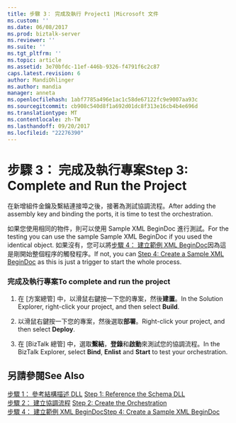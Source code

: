 ```yaml
---
title: 步驟 3： 完成及執行 Project1 |Microsoft 文件
ms.custom: ''
ms.date: 06/08/2017
ms.prod: biztalk-server
ms.reviewer: ''
ms.suite: ''
ms.tgt_pltfrm: ''
ms.topic: article
ms.assetid: 3e70bfdc-11ef-446b-9326-f4791f6c2c87
caps.latest.revision: 6
author: MandiOhlinger
ms.author: mandia
manager: anneta
ms.openlocfilehash: 1abf7785a496e1ac1c58de67122fc9e9007aa93c
ms.sourcegitcommit: cb908c540d8f1a692d01dc8f313e16cb4b4e696d
ms.translationtype: MT
ms.contentlocale: zh-TW
ms.lasthandoff: 09/20/2017
ms.locfileid: "22276390"
---
```

# <a name="step-3-complete-and-run-the-project"></a><span data-ttu-id="098f7-102">步驟 3： 完成及執行專案</span><span class="sxs-lookup"><span data-stu-id="098f7-102">Step 3: Complete and Run the Project</span></span>
<span data-ttu-id="098f7-103">在新增組件金鑰及繫結連接埠之後，接著為測試協調流程。</span><span class="sxs-lookup"><span data-stu-id="098f7-103">After adding the assembly key and binding the ports, it is time to test the orchestration.</span></span>  
  
 <span data-ttu-id="098f7-104">如果您使用相同的物件，則可以使用 Sample XML BeginDoc 進行測試。</span><span class="sxs-lookup"><span data-stu-id="098f7-104">For the testing you can use the sample Sample XML BeginDoc if you used the identical object.</span></span> <span data-ttu-id="098f7-105">如果沒有，您可以將[步驟 4： 建立範例 XML BeginDoc](../core/step-4-create-a-sample-xml-begindoc2.md)因為這是剛開始整個程序的觸發程序。</span><span class="sxs-lookup"><span data-stu-id="098f7-105">If not, you can [Step 4: Create a Sample XML BeginDoc](../core/step-4-create-a-sample-xml-begindoc2.md) as this is just a trigger to start the whole process.</span></span>  
  
### <a name="to-complete-and-run-the-project"></a><span data-ttu-id="098f7-106">完成及執行專案</span><span class="sxs-lookup"><span data-stu-id="098f7-106">To complete and run the project</span></span>  
  
1.  <span data-ttu-id="098f7-107">在 [方案總管] 中，以滑鼠右鍵按一下您的專案，然後**建置**。</span><span class="sxs-lookup"><span data-stu-id="098f7-107">In the Solution Explorer, right-click your project, and then select **Build**.</span></span>  
  
2.  <span data-ttu-id="098f7-108">以滑鼠右鍵按一下您的專案，然後選取**部署**。</span><span class="sxs-lookup"><span data-stu-id="098f7-108">Right-click your project, and then select **Deploy**.</span></span>  
  
3.  <span data-ttu-id="098f7-109">在 [BizTalk 總管] 中，選取**繫結**，**登錄**和**啟動**來測試您的協調流程。</span><span class="sxs-lookup"><span data-stu-id="098f7-109">In the BizTalk Explorer, select **Bind**, **Enlist** and **Start** to test your orchestration.</span></span>  
  
## <a name="see-also"></a><span data-ttu-id="098f7-110">另請參閱</span><span class="sxs-lookup"><span data-stu-id="098f7-110">See Also</span></span>  
 <span data-ttu-id="098f7-111">[步驟 1： 參考結構描述 DLL](../core/step-1-reference-the-schema-dll1.md) </span><span class="sxs-lookup"><span data-stu-id="098f7-111">[Step 1: Reference the Schema DLL](../core/step-1-reference-the-schema-dll1.md) </span></span>  
 <span data-ttu-id="098f7-112">[步驟 2： 建立協調流程](../core/step-2-create-the-orchestration2.md) </span><span class="sxs-lookup"><span data-stu-id="098f7-112">[Step 2: Create the Orchestration](../core/step-2-create-the-orchestration2.md) </span></span>  
 [<span data-ttu-id="098f7-113">步驟 4： 建立範例 XML BeginDoc</span><span class="sxs-lookup"><span data-stu-id="098f7-113">Step 4: Create a Sample XML BeginDoc</span></span>](../core/step-4-create-a-sample-xml-begindoc2.md)